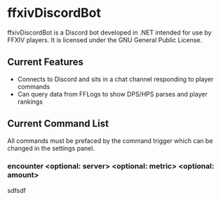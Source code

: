 # ffxivDiscordBot
ffxivDiscordBot is a Discord bot developed in .NET intended for use by FFXIV players. It is licensed under the GNU General Public License.

## Current Features
* Connects to Discord and sits in a chat channel responding to player commands
* Can query data from FFLogs to show DPS/HPS parses and player rankings

## Current Command List
All commands must be prefaced by the command trigger which can be changed in the settings panel.

### encounter <encounter> <optional: server> <optional: metric> <optional: amount>
sdfsdf
